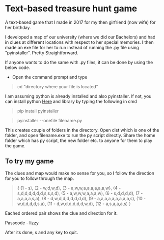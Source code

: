 # Text-based treasure hunt game

A text-based game that I made in 2017 for my then girfriend (now wife) for her birthday. 

I developed a map of our university (where we did our Bachelors) and had in clues at different locations with respect to her special memories.
I then made an exe file for her to run instead of running the .py file using "pyinstaller". Pretty Straightforward. 

If anyone wants to do the same with .py files, it can be done by using the below code.

* Open the command prompt and type 

> cd "directory where your file is located"

I am assuming python is already installed and also pyinstaller. If not, you can install python [Here](https://www.python.org/) and library by typing the following in cmd
> pip install pyinstaller

> pyinstaller --onefile filename.py

This creates couple of folders in the directory. Open dist which is one of the folder, and open filename.exe to run the py script directly. Share the home folder which has py script, the new folder etc. to anyone for them to play the game.

To try my game
------------------
The clues and map would make no sense for you, so I follow the direction for you to follow through the map.
> { (1 - s), (2 - w,d,w,d), (3 - a,w,w,a,a,a,a,a,a,w}, (4 - s,d,d,d,d,d,d,s,s,s,d), (5 - a,w,w,w,a,a,a,w), (6 - s,d,d,d,d), (7 - a,a,a,a,s,a),
 (8 - d,w,d,d,d,d,d,d,d), (9 - a,a,a,a,a,a,a,a,a,s), (10 - w,d,d,d,d,s,a), (11 - d,w,d,d,d,d,d,w,d), (12 - a,s,a,a,a,s) }
 
Eached ordered pair shows the clue and direction for it. 


Passcode - lizzy

After its done, s and any key to quit.

